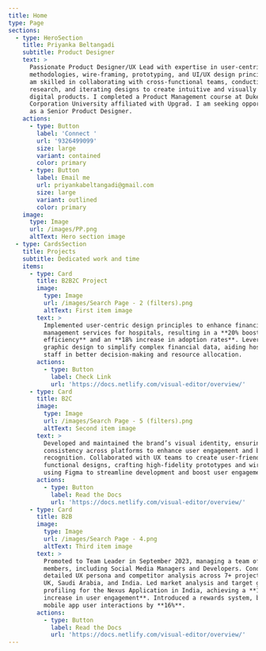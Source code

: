 ```yaml
---
title: Home
type: Page
sections:
  - type: HeroSection
    title: Priyanka Beltangadi
    subtitle: Product Designer
    text: >
      Passionate Product Designer/UX Lead with expertise in user-centric design
      methodologies, wire-framing, prototyping, and UI/UX design principles. I
      am skilled in collaborating with cross-functional teams, conducting user
      research, and iterating designs to create intuitive and visually appealing
      digital products. I completed a Product Management course at Duke
      Corporation University affiliated with Upgrad. I am seeking opportunities
      as a Senior Product Designer.
    actions:
      - type: Button
        label: 'Connect '
        url: '9326499099'
        size: large
        variant: contained
        color: primary
      - type: Button
        label: Email me
        url: priyankabeltangadi@gmail.com
        size: large
        variant: outlined
        color: primary
    image:
      type: Image
      url: /images/PP.png
      altText: Hero section image
  - type: CardsSection
    title: Projects
    subtitle: Dedicated work and time
    items:
      - type: Card
        title: B2B2C Project
        image:
          type: Image
          url: /images/Search Page - 2 (filters).png
          altText: First item image
        text: >
          Implemented user-centric design principles to enhance financial
          management services for hospitals, resulting in a **20% boost in
          efficiency** and an **18% increase in adoption rates**. Leveraged
          graphic design to simplify complex financial data, aiding hospital
          staff in better decision-making and resource allocation. 
        actions:
          - type: Button
            label: Check Link
            url: 'https://docs.netlify.com/visual-editor/overview/'
      - type: Card
        title: B2C
        image:
          type: Image
          url: /images/Search Page - 5 (filters).png
          altText: Second item image
        text: >
          Developed and maintained the brand’s visual identity, ensuring
          consistency across platforms to enhance user engagement and brand
          recognition. Collaborated with UX teams to create user-friendly and
          functional designs, crafting high-fidelity prototypes and wireframes
          using Figma to streamline development and boost user engagement.
        actions:
          - type: Button
            label: Read the Docs
            url: 'https://docs.netlify.com/visual-editor/overview/'
      - type: Card
        title: B2B
        image:
          type: Image
          url: /images/Search Page - 4.png
          altText: Third item image
        text: >
          Promoted to Team Leader in September 2023, managing a team of 6–10
          members, including Social Media Managers and Developers. Conducted
          detailed UX persona and competitor analysis across 7+ projects in the
          UK, Saudi Arabia, and India. Led market analysis and target group
          profiling for the Nexus Application in India, achieving a **17%
          increase in user engagement**. Introduced a rewards system, boosting
          mobile app user interactions by **16%**.
        actions:
          - type: Button
            label: Read the Docs
            url: 'https://docs.netlify.com/visual-editor/overview/'
---
```

